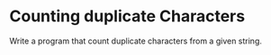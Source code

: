 # Counting duplicate Characters

Write a program that count duplicate characters from a given string.
